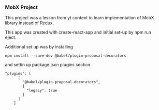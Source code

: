 ### MobX Project

This project was a lesson from yt content
to learn implementation of MobX library
instead of Redux.

This app was created with create-react-app
and initial set-up by npm run eject.

Additional set up was by installing
```
npm install --save-dev @babel/plugin-proposal-decorators
```
and settin up package.json plugins section
```
"plugins": [
      [
        "@babel/plugin-proposal-decorators",
        {
          "legacy": true
        }
      ]
    ]
```
